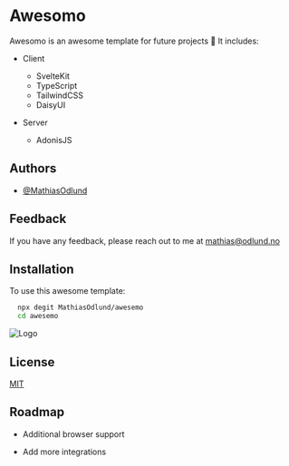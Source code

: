 
# Awesomo

Awesomo is an awesome template for future projects 🚀
It includes:
- Client
    - SvelteKit
    - TypeScript
    - TailwindCSS
    - DaisyUI

- Server
    - AdonisJS
    

## Authors

- [@MathiasOdlund](https://github.com/MathiasOdlund)


## Feedback

If you have any feedback, please reach out to me at mathias@odlund.no


## Installation

To use this awesome template:

```bash
  npx degit MathiasOdlund/awesemo
  cd awesemo
```
    
![Logo](https://m.media-amazon.com/images/M/MV5BNjc2OWNiZTktYTJmZS00ZTNkLWEzMjUtODEwMzc1MDFlZDZmXkEyXkFqcGdeQXVyNTM3MDMyMDQ@._V1_.jpg)


## License

[MIT](https://choosealicense.com/licenses/mit/)


## Roadmap

- Additional browser support

- Add more integrations

